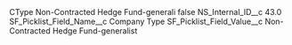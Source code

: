 <?xml version="1.0" encoding="UTF-8"?>
<CustomMetadata xmlns="http://soap.sforce.com/2006/04/metadata" xmlns:xsi="http://www.w3.org/2001/XMLSchema-instance" xmlns:xsd="http://www.w3.org/2001/XMLSchema">
    <label>CType Non-Contracted Hedge Fund-generali</label>
    <protected>false</protected>
    <values>
        <field>NS_Internal_ID__c</field>
        <value xsi:type="xsd:double">43.0</value>
    </values>
    <values>
        <field>SF_Picklist_Field_Name__c</field>
        <value xsi:type="xsd:string">Company Type</value>
    </values>
    <values>
        <field>SF_Picklist_Field_Value__c</field>
        <value xsi:type="xsd:string">Non-Contracted Hedge Fund-generalist</value>
    </values>
</CustomMetadata>
